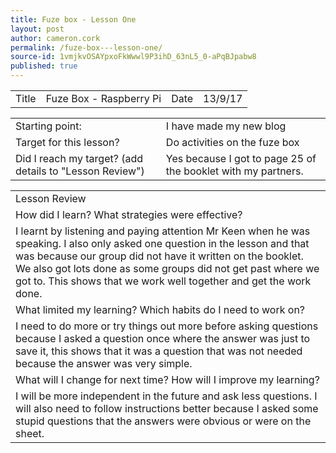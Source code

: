 ```yaml
---
title: Fuze box - Lesson One
layout: post
author: cameron.cork
permalink: /fuze-box---lesson-one/
source-id: 1vmjkvOSAYpxoFkWwwl9P3ihD_63nL5_0-aPqBJpabw8
published: true
---
```

<table>
  <tr>
    <td>Title</td>
    <td>Fuze Box - Raspberry Pi</td>
    <td>Date</td>
    <td>13/9/17</td>
  </tr>
</table>


<table>
  <tr>
    <td>Starting point:</td>
    <td>I have made my new blog</td>
  </tr>
  <tr>
    <td>Target for this lesson?</td>
    <td>Do activities on the fuze box</td>
  </tr>
  <tr>
    <td>Did I reach my target? (add details to "Lesson Review")</td>
    <td>Yes because I got to page 25 of the booklet with my partners.</td>
  </tr>
</table>


<table>
  <tr>
    <td>Lesson Review</td>
  </tr>
  <tr>
    <td>How did I learn? What strategies were effective?</td>
  </tr>
  <tr>
    <td>I learnt by listening and paying attention Mr Keen when he was speaking. I also only asked one question in the lesson and that was because our group did not have it written on the booklet. We also got lots done as some groups did not get past where we got to. This shows that we work well together and get the work done.</td>
  </tr>
  <tr>
    <td>What limited my learning? Which habits do I need to work on?</td>
  </tr>
  <tr>
    <td>I need to do more or try things out more before asking questions because I asked a question once where the answer was just to save it, this shows that it was a question that was not needed because the answer was very simple.</td>
  </tr>
  <tr>
    <td>What will I change for next time? How will I improve my learning?</td>
  </tr>
  <tr>
    <td>I will be more independent in the future and ask less questions. I will also need to follow instructions better because I asked some stupid questions that the answers were obvious or were on the sheet.</td>
  </tr>
</table>


